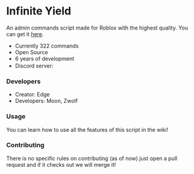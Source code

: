 Infinite Yield
==============

An admin commands script made for Roblox with the highest quality. You can get it [here](https://github.com/EdgeIY/infiniteyield/wiki).

 - Currently 322 commands
 - Open Source
 - 6 years of development
 - Discord server: [<img src="https://media.discordapp.net/attachments/338403017894395905/668536741942263808/Discord-Logo-Color.png" width ="16" height="16">](https://discord.io/infiniteyield)

### Developers
+ Creator: Edge
+ Developers: Moon, Zwolf

### Usage
You can learn how to use all the features of this script in the wiki!

### Contributing
There is no specific rules on contributing (as of now) just open a pull request and if it checks out we will merge it!


